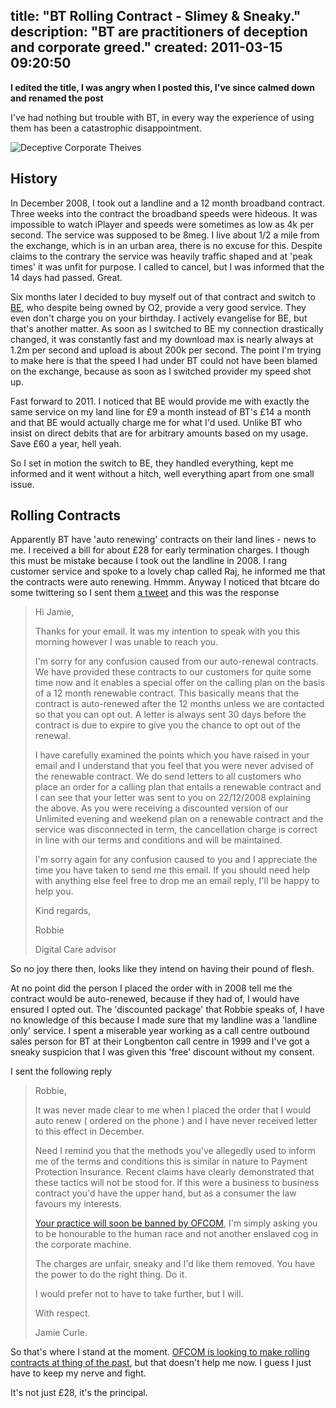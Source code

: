 title: "BT Rolling Contract - Slimey & Sneaky."
description: "BT are practitioners of deception and corporate greed."
created: 2011-03-15 09:20:50
---

__I edited the title, I was angry when I posted this, I've since calmed down and renamed the post__

I've had nothing but trouble with BT, in every way the experience of using them has been a catastrophic disappointment.

![Deceptive Corporate Theives](/media/2011/03/15/blogimage/Deceptive_Corporate_Theives.850x600.jpg)
## History

In December 2008, I took out a landline and a 12 month broadband contract. Three weeks into the contract the broadband speeds were hideous. It was impossible to watch iPlayer and speeds were sometimes as low as 4k per second. The service was supposed to be 8meg.  I live about 1/2  a mile from the exchange, which is in an urban area, there is no excuse for this.  Despite claims to the contrary the service was heavily traffic shaped and at 'peak times' it was unfit for purpose.   I called to cancel, but I was informed that the 14 days had passed. Great.

Six months later I decided to buy myself out of that contract and switch to [BE][1], who despite being owned by O2, provide a very good service. They even don't charge you on your birthday. I actively evangelise for BE, but that's another matter.  As soon as I switched to BE my connection drastically changed, it was constantly fast and my download max is nearly always at 1.2m per second and upload is about 200k per second.  The point I'm trying to make here is that the speed I had under BT could not have been blamed on the exchange, because as soon as I switched provider my speed shot up.

Fast forward to 2011. I noticed that BE would provide me with exactly the same service on my land line for £9 a month instead of BT's £14 a month and that BE would actually charge me for what I'd used. Unlike BT who insist on direct debits that are for arbitrary amounts based on my usage.  Save £60 a year, hell yeah.

So I set in motion the switch to BE, they handled everything, kept me informed and it went without a hitch, well everything apart from one small issue.

## Rolling Contracts

Apparently BT have 'auto renewing' contracts on their land lines - news to me. I received a bill for about £28 for early termination charges. I though this must be mistake because I took out the landline in 2008.  I rang customer service and spoke to a lovely chap called Raj, he informed me that the contracts were auto renewing. Hmmm.  Anyway I noticed that btcare do some twittering so I sent them [a tweet][3] and this was the response

>
>Hi Jamie,
>
>Thanks for your email. It was my intention to speak with you this morning however I was unable to reach you.
>
> I'm sorry for any confusion caused from our auto-renewal contracts. We have provided these contracts to our customers for quite some time  now and it enables a special offer on the calling plan on the basis of a 12 month renewable contract. This basically means that the contract is  auto-renewed after the 12 months unless we are contacted so that you can opt out. A letter is always sent 30 days before the contract is due to expire to give you the chance to opt out of the renewal.
>
> I have carefully examined the points which you have raised in your email and I understand that you feel that you were never advised of the  renewable contract. We do send letters to all customers who place an order for a calling plan that entails a renewable contract and I can see  that your letter was sent to you on 22/12/2008 explaining the above. As you were receiving a discounted version of our Unlimited evening  and weekend plan on a renewable contract and the service was disconnected in term, the cancellation charge is correct in line with our terms and conditions and will be maintained.
>
> I'm sorry again for any confusion caused to you and I appreciate the time you have taken to send me this email. If you should need help with  anything else feel free to drop me an email reply, I'll be happy to help you.
>
> Kind regards,
>
> Robbie 
>
> Digital Care advisor

So no joy there then, looks like they intend on having their pound of flesh. 

At no point did the person I placed the order with in 2008 tell me the contract would be auto-renewed, because if they had of, I would have ensured I opted out.  The 'discounted package' that Robbie speaks of, I have no knowledge of this because I made sure that my landline was a 'landline only' service. I spent a miserable year working as a call centre outbound sales person for BT at their Longbenton call centre in 1999 and I've got a sneaky suspicion that I was given this 'free' discount without my consent. 

I sent the following reply

> Robbie, 
> 
> It was never made clear to me when I placed the order that I would auto renew ( ordered on the phone ) and I have never received letter to this effect in December.
>
> Need I remind you that the methods you've allegedly used to inform me of the terms and conditions this is similar in nature to Payment Protection Insurance.  Recent claims have clearly demonstrated that these tactics will not be stood for.  If this were a business to business contract you'd have the upper hand, but as a consumer the law favours my interests.
> 
> [Your practice will soon be banned by OFCOM][2], I'm simply asking you to be honourable to the human race and not another enslaved cog in the corporate machine. 
>
>The charges are unfair, sneaky and I'd like them removed. You have the power to do the right thing. Do it.
>
>I would prefer not to have to take further, but I will.
>
>With respect. 
>
>Jamie Curle.

So that's where I stand at the moment. [OFCOM is looking to make rolling contracts at thing of the past][2], but that doesn't help me now. I guess I just have to keep my nerve and fight.  

It's not just £28, it's the principal.

[1]: https://www.bethere.co.uk/
[2]: http://conversation.which.co.uk/technology/ofcom-auto-renewal-contracts-ban/
[3]: https://twitter.com/jamiecurle/status/47255090985312256